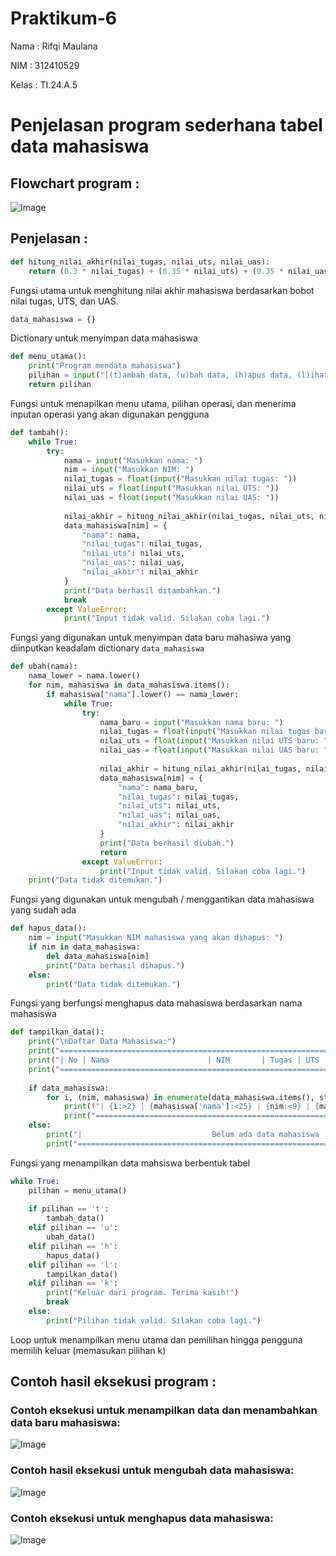 # Praktikum-6

Nama : Rifqi Maulana

NIM : 312410529

Kelas : TI.24.A.5

# Penjelasan program sederhana tabel data mahasiswa

## Flowchart program :

![Image](https://github.com/Shikilukeki/Foto/blob/main/Flowchart%20%20program%20mendata%20mahasiswa.png?raw=true)

## Penjelasan :

```python
def hitung_nilai_akhir(nilai_tugas, nilai_uts, nilai_uas):
    return (0.3 * nilai_tugas) + (0.35 * nilai_uts) + (0.35 * nilai_uas)

```
Fungsi utama untuk menghitung nilai akhir mahasiswa berdasarkan bobot nilai tugas, UTS, dan UAS.

```python
data_mahasiswa = {}

```
Dictionary untuk menyimpan data mahasiswa

```python
def menu_utama():
    print("Program mendata mahasiswa")
    pilihan = input("[(t)ambah data, (u)bah data, (h)apus data, (l)ihat data, (k)eluar] : ")
    return pilihan
```
Fungsi untuk menapilkan menu utama, pilihan operasi, dan menerima inputan operasi yang akan digunakan pengguna

```python
def tambah():
    while True:
        try:
            nama = input("Masukkan nama: ")
            nim = input("Masukkan NIM: ")
            nilai_tugas = float(input("Masukkan nilai tugas: "))
            nilai_uts = float(input("Masukkan nilai UTS: "))
            nilai_uas = float(input("Masukkan nilai UAS: "))
            
            nilai_akhir = hitung_nilai_akhir(nilai_tugas, nilai_uts, nilai_uas)
            data_mahasiswa[nim] = {
                "nama": nama,
                "nilai_tugas": nilai_tugas,
                "nilai_uts": nilai_uts,
                "nilai_uas": nilai_uas,
                "nilai_akhir": nilai_akhir
            }
            print("Data berhasil ditambahkan.")
            break
        except ValueError:
            print("Input tidak valid. Silakan coba lagi.")
```
Fungsi yang digunakan untuk menyimpan data baru mahasiwa yang diinputkan keadalam dictionary ```data_mahasiswa```

```python
def ubah(nama):
    nama_lower = nama.lower()
    for nim, mahasiswa in data_mahasiswa.items():
        if mahasiswa["nama"].lower() == nama_lower:
            while True:
                try:
                    nama_baru = input("Masukkan nama baru: ")
                    nilai_tugas = float(input("Masukkan nilai tugas baru: "))
                    nilai_uts = float(input("Masukkan nilai UTS baru: "))
                    nilai_uas = float(input("Masukkan nilai UAS baru: "))
                    
                    nilai_akhir = hitung_nilai_akhir(nilai_tugas, nilai_uts, nilai_uas)
                    data_mahasiswa[nim] = {
                        "nama": nama_baru,
                        "nilai_tugas": nilai_tugas,
                        "nilai_uts": nilai_uts,
                        "nilai_uas": nilai_uas,
                        "nilai_akhir": nilai_akhir
                    }
                    print("Data berhasil diubah.")
                    return
                except ValueError:
                    print("Input tidak valid. Silakan coba lagi.")
    print("Data tidak ditemukan.")
```
Fungsi yang digunakan untuk mengubah / menggantikan data mahasiswa yang sudah ada

```python
def hapus_data():
    nim = input("Masukkan NIM mahasiswa yang akan dihapus: ")
    if nim in data_mahasiswa:
        del data_mahasiswa[nim]
        print("Data berhasil dihapus.")
    else:
        print("Data tidak ditemukan.")
```
Fungsi yang berfungsi menghapus data mahasiswa berdasarkan nama mahasiswa

```python
def tampilkan_data():
    print("\nDaftar Data Mahasiswa:")
    print("==========================================================================================")
    print("| No | Nama                      | NIM       | Tugas | UTS   | UAS   | Akhir             |")
    print("==========================================================================================")
    
    if data_mahasiswa:
        for i, (nim, mahasiswa) in enumerate(data_mahasiswa.items(), start=1):
            print(f"| {i:>2} | {mahasiswa['nama']:<25} | {nim:<9} | {mahasiswa['nilai_tugas']:<5} | {mahasiswa['nilai_uts']:<5} | {mahasiswa['nilai_uas']:<5} | {mahasiswa['nilai_akhir']:<17.2f} |")
            print("==========================================================================================")
    else:
        print("|                             Belum ada data mahasiswa                                  |")
        print("==========================================================================================")
```
Fungsi yang menampilkan data mahsiswa berbentuk tabel

```python
while True:
    pilihan = menu_utama()
    
    if pilihan == 't':
        tambah_data()
    elif pilihan == 'u':
        ubah_data()
    elif pilihan == 'h':
        hapus_data()
    elif pilihan == 'l':
        tampilkan_data()
    elif pilihan == 'k':
        print("Keluar dari program. Terima kasih!")
        break
    else:
        print("Pilihan tidak valid. Silakan coba lagi.")
```

Loop untuk menampilkan menu utama dan pemilihan hingga pengguna memilih keluar (memasukan pilihan k)

## Contoh hasil eksekusi program :

### Contoh eksekusi untuk menampilkan data dan menambahkan data baru mahasiswa:
![Image](https://github.com/Shikilukeki/Foto/blob/main/Eksekusi%20melihat%20dan%20menambah%20data%20mahasiswa.png?raw=true)

### Contoh hasil eksekusi untuk mengubah data mahasiswa:
![Image](https://github.com/Shikilukeki/Foto/blob/main/Eksekusi%20mengubah%20data%20mahasiswa.png?raw=true)

### Contoh eksekusi untuk menghapus data mahasiswa:
![Image](https://github.com/Shikilukeki/Foto/blob/main/Eksekusi%20menghapus%20data%20mahasiswa.png?raw=true)
